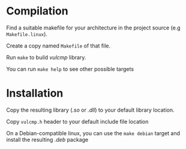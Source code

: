 # Compilation

Find a suitable makefile for your architecture in the project source (e.g `Makefile.linux`). 

Create a copy named `Makefile` of that file.

Run `make` to build *vulcmp* library.

You can run `make help` to see other possible targets

# Installation

Copy the resulting library (*.so* or *.dll*) to your default library location.

Copy `vulcmp.h` header to your default include file location

On a Debian-compatible linux, you can use the `make debian` target and install the resulting *.deb* package
